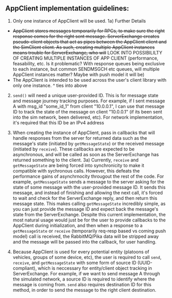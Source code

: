 ## AppClient implementation guidelines:

1) Only one instance of AppClient will be used. 
1a) Further Details
- ~~AppClient stores messages temporarily for RPCs, to make sure the right response comes for the right sent message. ServerExchange creates pseudo-client objects that act as pipes between the AppClient client and the SimClient client. As such, creating multiple AppClient instances means trouble for ServerExchange, who will~~ LOOK INTO POSSIBILILTY OF CREATING MULTIPLE INSTANCES OF APP CLIENT (performance, feasability, etc. Is it problematic? With response queues being exclusive to each instance, but common SENDMSGCH etc queues, will multiple AppClient instances matter? Maybe with push model it will be)
- The AppClient is intended to be used across the user's client library with only one instance. ^ ties into above

2) `send()` will need a unique user-provided ID. This is for message state and message journey tracking purposes. For example, if I sent message A with msg_id "some_id_1" from client "10.0.0.1", I can use that message ID to track the state of the message on client "10.0.0.1" (if its been sent into the sim network, been delivered, etc). For network implementation, it's required that this ID be an IPv4 address

3) When creating the instance of AppClient, pass in callbacks that will handle responses from the server for returned data such as the message's state (initiated by `getMessageState`) or the received message (initiated by `receive`). These callbacks are expected to be asynchronous, and will be called as soon as the ServerExchange has returned something to the client.
3a) Currently, `receive` and `getMessageState` are being forced into synchronicity to make it compatible with sychronous calls. However, this defeats the performance gains of asynchrnocity througout the rest of the code. For example, `getMessageState` sends a message to the server asking for the state of some message with the user-provided message ID. It sends this message, and instead of finishing and allowing the next call, it's forced to wait and check for the ServerExchange reply, and then return this message state. This makes calling `getMessageState` incredibly simple, as you can just provide the message ID and expect back the message's state from the ServerExchange. Despite this current implementation, the most natural usage would just be for the user to provide callbacks to the AppClient during initialization, and then when a response to a `getMessageState` or `receive` (temporarily req-resp based vs coming push model) call is received, the RabbitMQ/Pika data will be stripped away and the message will be passed into the callback, for user handling. 

4) Because AppClient is used for every potential entity (platoons of vehicles, groups of some device, etc), the user is required to call `send`, `receive`, and `getMessageState` with some form of source ID (UUID-compliant), which is neccessary for entity/client object tracking in ServerExchange. For example, if we want to send message A through the simulated network, a source ID is required to identify where the message is coming from. `send` also requires destination ID for this method, in order to send the message to the right client destination.